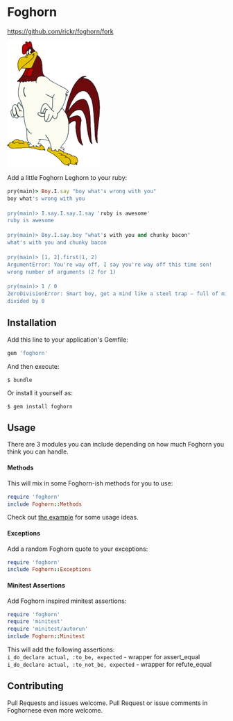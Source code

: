 # Foghorn
https://github.com/rickr/foghorn/fork

![Foghorn Leghorn Photo](/docs/Foghorn_Leghorn.png?raw=true "Foghorn Leghorn")

Add a little Foghorn Leghorn to your ruby:
```ruby
pry(main)> Boy.I.say "boy what's wrong with you"
boy what's wrong with you

pry(main)> I.say.I.say.I.say 'ruby is awesome'
ruby is awesome

pry(main)> Boy.I.say.boy "what's with you and chunky bacon"
what's with you and chunky bacon

pry(main)> [1, 2].first(1, 2)
ArgumentError: You're way off, I say you're way off this time son!
wrong number of arguments (2 for 1)

pry(main)> 1 / 0
ZeroDivisionError: Smart boy, got a mind like a steel trap – full of mice
divided by 0
```

## Installation

Add this line to your application's Gemfile:

```ruby
gem 'foghorn'
```

And then execute:

    $ bundle

Or install it yourself as:

    $ gem install foghorn
    
## Usage
There are 3 modules you can include depending on how much Foghorn you think you can handle.

#### Methods
This will mix in some Foghorn-ish methods for you to use:
```ruby
require 'foghorn'
include Foghorn::Methods
```
Check out [the example](examples/foghorn_methods.rb) for some usage ideas.

#### Exceptions
Add a random Foghorn quote to your exceptions:
```ruby
require 'foghorn'
include Foghorn::Exceptions
```
#### Minitest Assertions
Add Foghorn inspired minitest assertions:
```ruby
require 'foghorn'
require 'minitest'
require 'minitest/autorun'
include Foghorn::Minitest
```

This will add the following assertions:  
`i_do_declare actual, :to_be, expected` - wrapper for assert_equal  
`i_do_declare actual, :to_not_be, expected` - wrapper for refute_equal  


## Contributing
Pull Requests and issues welcome. Pull Request or issue comments in Foghornese even more welcome.
